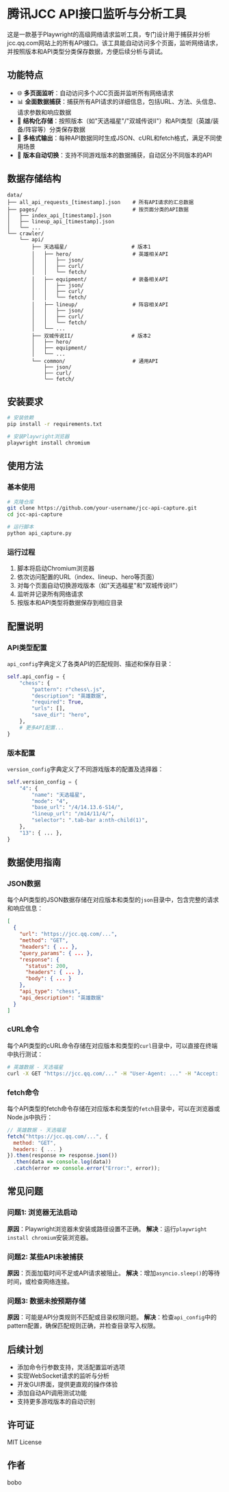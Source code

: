 # 腾讯JCC API接口监听与分析工具

这是一款基于Playwright的高级网络请求监听工具，专门设计用于捕获并分析jcc.qq.com网站上的所有API接口。该工具能自动访问多个页面，监听网络请求，并按照版本和API类型分类保存数据，方便后续分析与调试。

## 功能特点

- 🌐 **多页面监听**：自动访问多个JCC页面并监听所有网络请求
- 📊 **全面数据捕获**：捕获所有API请求的详细信息，包括URL、方法、头信息、请求参数和响应数据
- 📁 **结构化存储**：按照版本（如"天选福星"/"双城传说II"）和API类型（英雄/装备/阵容等）分类保存数据
- 📄 **多格式输出**：每种API数据同时生成JSON、cURL和fetch格式，满足不同使用场景
- 🔄 **版本自动切换**：支持不同游戏版本的数据捕获，自动区分不同版本的API

## 数据存储结构

```
data/
├── all_api_requests_[timestamp].json    # 所有API请求的汇总数据
├── pages/                               # 按页面分类的API数据
│   ├── index_api_[timestamp].json
│   ├── lineup_api_[timestamp].json
│   └── ...
└── crawler/
    └── api/
        ├── 天选福星/                     # 版本1
        │   ├── hero/                    # 英雄相关API
        │   │   ├── json/
        │   │   ├── curl/
        │   │   └── fetch/
        │   ├── equipment/               # 装备相关API
        │   │   ├── json/
        │   │   ├── curl/
        │   │   └── fetch/
        │   ├── lineup/                  # 阵容相关API
        │   │   ├── json/
        │   │   ├── curl/
        │   │   └── fetch/
        │   └── ...
        ├── 双城传说II/                   # 版本2
        │   ├── hero/
        │   ├── equipment/
        │   └── ...
        └── common/                      # 通用API
            ├── json/
            ├── curl/
            └── fetch/
```

## 安装要求

```bash
# 安装依赖
pip install -r requirements.txt

# 安装Playwright浏览器
playwright install chromium
```

## 使用方法

### 基本使用

```bash
# 克隆仓库
git clone https://github.com/your-username/jcc-api-capture.git
cd jcc-api-capture

# 运行脚本
python api_capture.py
```

### 运行过程

1. 脚本将启动Chromium浏览器
2. 依次访问配置的URL（index、lineup、hero等页面）
3. 对每个页面自动切换游戏版本（如"天选福星"和"双城传说II"）
4. 监听并记录所有网络请求
5. 按版本和API类型将数据保存到相应目录

## 配置说明

### API类型配置

`api_config`字典定义了各类API的匹配规则、描述和保存目录：

```python
self.api_config = {
    "chess": {
        "pattern": r"chess\.js",
        "description": "英雄数据",
        "required": True,
        "urls": [],
        "save_dir": "hero",
    },
    # 更多API配置...
}
```

### 版本配置

`version_config`字典定义了不同游戏版本的配置及选择器：

```python
self.version_config = {
    "4": {
        "name": "天选福星",
        "mode": "4",
        "base_url": "/4/14.13.6-S14/",
        "lineup_url": "/m14/11/4/",
        "selector": ".tab-bar a:nth-child(1)",
    },
    "13": { ... },
}
```

## 数据使用指南

### JSON数据

每个API类型的JSON数据存储在对应版本和类型的`json`目录中，包含完整的请求和响应信息：

```json
[
  {
    "url": "https://jcc.qq.com/...",
    "method": "GET",
    "headers": { ... },
    "query_params": { ... },
    "response": {
      "status": 200,
      "headers": { ... },
      "body": { ... }
    },
    "api_type": "chess",
    "api_description": "英雄数据"
  }
]
```

### cURL命令

每个API类型的cURL命令存储在对应版本和类型的`curl`目录中，可以直接在终端中执行测试：

```bash
# 英雄数据 - 天选福星
curl -X GET "https://jcc.qq.com/..." -H "User-Agent: ..." -H "Accept: ..."
```

### fetch命令

每个API类型的fetch命令存储在对应版本和类型的`fetch`目录中，可以在浏览器或Node.js中执行：

```javascript
// 英雄数据 - 天选福星
fetch("https://jcc.qq.com/...", {
  method: "GET",
  headers: { ... }
}).then(response => response.json())
  .then(data => console.log(data))
  .catch(error => console.error("Error:", error));
```

## 常见问题

### 问题1: 浏览器无法启动
**原因**：Playwright浏览器未安装或路径设置不正确。
**解决**：运行`playwright install chromium`安装浏览器。

### 问题2: 某些API未被捕获
**原因**：页面加载时间不足或API请求被阻止。
**解决**：增加`asyncio.sleep()`的等待时间，或检查网络连接。

### 问题3: 数据未按预期存储
**原因**：可能是API分类规则不匹配或目录权限问题。
**解决**：检查`api_config`中的pattern配置，确保匹配规则正确，并检查目录写入权限。

## 后续计划

- 添加命令行参数支持，灵活配置监听选项
- 实现WebSocket请求的监听与分析
- 开发GUI界面，提供更直观的操作体验
- 添加自动API调用测试功能
- 支持更多游戏版本的自动识别

## 许可证

MIT License

## 作者

bobo
